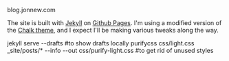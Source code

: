 blog.jonnew.com

The site is built with [Jekyll](https://jekyllrb.com) on [Github Pages](https://pages.github.com/). I'm using a modified version of the [Chalk theme](https://github.com/nielsenramon/chalk), and I expect I'll be making various tweaks along the way.



jekyll serve --drafts #to show drafts locally
purifycss css/light.css _site/posts/* --info --out css/purify-light.css #to get rid of unused styles
